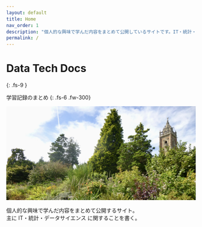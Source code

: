 ```yaml
---
layout: default
title: Home
nav_order: 1
description: "個人的な興味で学んだ内容をまとめて公開しているサイトです。IT・統計・データサイエンスに関することがメイン。"
permalink: /
---
```


# Data Tech Docs
{: .fs-9 }

学習記録のまとめ
{: .fs-6 .fw-300}

![header image](/assets/images/header.jpg)

個人的な興味で学んだ内容をまとめて公開するサイト。<br>
主に IT・統計・データサイエンス に関することを書く。
